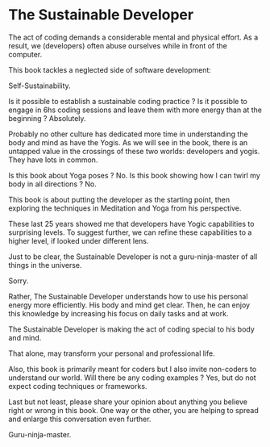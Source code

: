 # The Sustainable Developer

The act of coding demands a considerable mental and physical effort.  As a result, we (developers) often abuse ourselves while in front of the computer. 

This book tackles a neglected side of software development: 

Self-Sustainability. 

Is it possible to establish a sustainable coding practice ? Is it possible to engage in 6hs coding sessions and leave them with more energy than at the beginning ? Absolutely.  

Probably no other culture has dedicated more time in understanding the body and mind as have the Yogis. As we will see in the book, there is an untapped value in the crossings of these two worlds: developers and yogis. They have lots in common. 

Is this book about Yoga poses ? No. Is this book showing how I can twirl my body in all directions ? No. 

This book is about putting the developer as the starting point, then  exploring the techniques in Meditation and Yoga from his perspective. 

These last 25 years showed me that developers have Yogic capabilities to surprising levels. To suggest further, we can refine these capabilities to a higher level, if looked under different lens.

Just to be clear, the Sustainable Developer is not a guru-ninja-master of all things in the universe. 

Sorry. 
 
Rather, The Sustainable Developer understands how to use his personal energy more efficiently. His body and mind get clear. Then, he can enjoy this knowledge by increasing his focus on daily tasks and at work. 

The Sustainable Developer is making the act of coding special to his body and mind. 

That alone, may transform your personal and professional life.    

Also, this book is primarily meant for coders but I also invite non-coders to understand our world. Will there be any coding examples ? Yes, but do not expect coding techniques or frameworks.  

Last but not least, please share your opinion about anything you believe right or wrong in this book. One way or the other, you are helping to spread and enlarge this conversation even further. 

Guru-ninja-master.